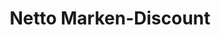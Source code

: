 ---
title: "Netto Marken-Discount"
url: /zahna-elster/netto-marken-discount-westendstrasse/
shop: Supermarkt
---